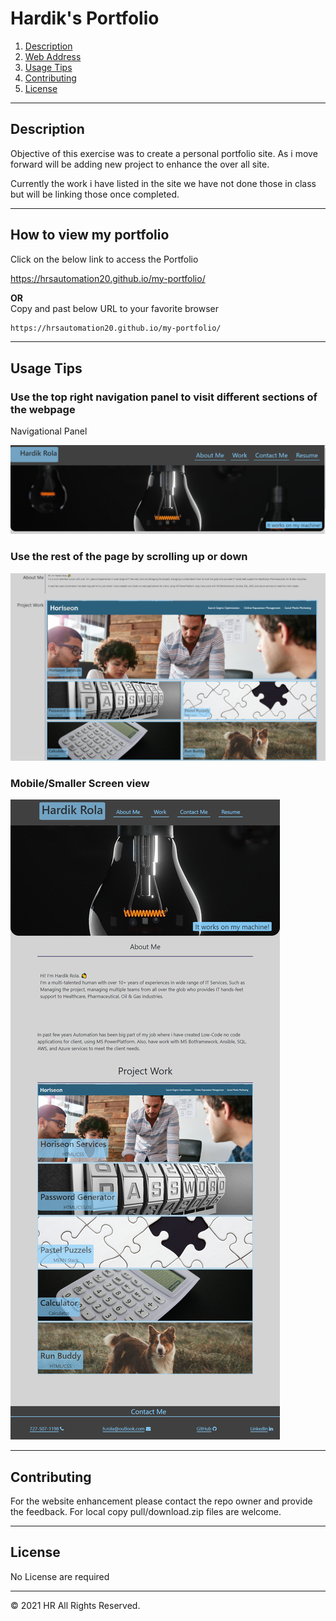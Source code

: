 # Hardik's Portfolio

1. [Description](#desc)
2. [Web Address](#web-address)
3. [Usage Tips](#usage)
4. [Contributing](#contributing)
5. [License](#license)

---

<a name="desc"></a>

## Description

Objective of this exercise was to create a personal portfolio site. As i move forward will be adding new project to enhance the over all site.

Currently the work i have listed in the site we have not done those in class but will be linking those once completed.

---

<a name="web-address"></a>

## How to view my portfolio

Click on the below link to access the Portfolio

https://hrsautomation20.github.io/my-portfolio/

<b>OR</b><br> Copy and past below URL to your favorite browser

```html
https://hrsautomation20.github.io/my-portfolio/
```

---

<a name="usage"></a>

## Usage Tips

### Use the top right navigation panel to visit different sections of the webpage

Navigational Panel

![nav-menu](./assets/images/portfolioheader.PNG?raw=true "Navigational Menu")

### Use the rest of the page by scrolling up or down

![nav-menu](./assets/images/portfoliobody.PNG?raw-true "Body")

### Mobile/Smaller Screen view

![nav-menu](./assets/images/portfoliomobile.png?raw-true "Body")

---

<a name="contributing"></a>

## Contributing

For the website enhancement please contact the repo owner and provide the feedback. For local copy pull/download.zip files are welcome.

---

<a name="license"></a>

## License

No License are required

---

© 2021 HR All Rights Reserved.

